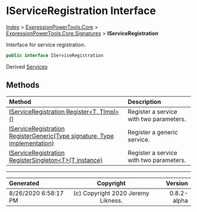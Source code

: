 ﻿# IServiceRegistration Interface

[Index](../index.md) > [ExpressionPowerTools.Core](ExpressionPowerTools.Core.a.md) > [ExpressionPowerTools.Core.Signatures](ExpressionPowerTools.Core.Signatures.n.md) > **IServiceRegistration**

Interface for service registration.

```csharp
public interface IServiceRegistration
```

Derived  [Services](ExpressionPowerTools.Core.Dependencies.Services.cs.md) 

## Methods

| Method | Description |
| :-- | :-- |
| [IServiceRegistration Register&lt;T, TImpl>()](ExpressionPowerTools.Core.Signatures.IServiceRegistration.Register.m.md) | Register a service with two parameters. |
| [IServiceRegistration RegisterGeneric(Type signature, Type implementation)](ExpressionPowerTools.Core.Signatures.IServiceRegistration.RegisterGeneric.m.md) | Register a generic service. |
| [IServiceRegistration RegisterSingleton&lt;T>(T instance)](ExpressionPowerTools.Core.Signatures.IServiceRegistration.RegisterSingleton.m.md) | Register a service with two parameters. |

---

| Generated | Copyright | Version |
| :-- | :-: | --: |
| 8/26/2020 6:58:17 PM | (c) Copyright 2020 Jeremy Likness. | 0.8.2-alpha |
